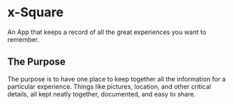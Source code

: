 # x-Square

An App that keeps a record of all the great experiences you want to remember.

## The Purpose

The purpose is to have one place to keep together all the information for a particular experience. Things like pictures, location, and other critical details, all kept neatly together, documented, and easy to share.
